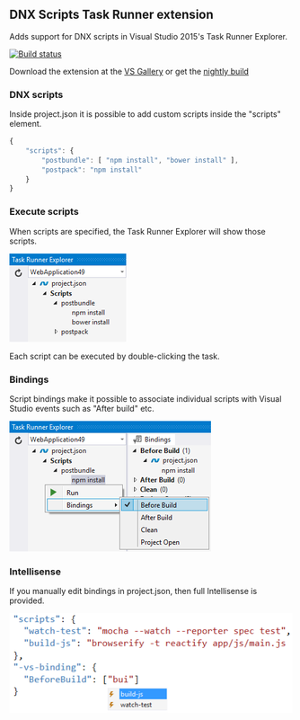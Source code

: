 ## DNX Scripts Task Runner extension

Adds support for DNX scripts in Visual Studio 2015's
Task Runner Explorer.

[![Build status](https://ci.appveyor.com/api/projects/status/v2l19gi8n12nvh86?svg=true)](https://ci.appveyor.com/project/madskristensen/projecttaskrunner)

Download the extension at the
[VS Gallery](https://visualstudiogallery.msdn.microsoft.com/8f2f2cbc-4da5-43ba-9de2-c9d08ade4941)
or get the
[nightly build](http://vsixgallery.com/extension/ec768980-f2de-4db0-a6e2-5e57fa612ad5/)

### DNX scripts

Inside project.json it is possible to add custom scripts inside
the "scripts" element.

```js
{
	"scripts": {
		"postbundle": [ "npm install", "bower install" ],
		"postpack": "npm install"
	}
}
```

### Execute scripts

When scripts are specified, the Task Runner Explorer
will show those scripts.

![Task list](art/task-list.png)

Each script can be executed by double-clicking the task.

### Bindings

Script bindings make it possible to associate individual scripts
with Visual Studio events such as "After build" etc.

![Visual Studio bindings](art/bindings.png)

### Intellisense

If you manually edit bindings in project.json, then full
Intellisense is provided.

![Visual Studio Intellisense](art/intellisense.png)